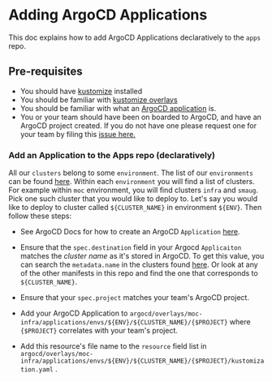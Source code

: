 # Adding ArgoCD Applications

This doc explains how to add ArgoCD Applications declaratively to the `apps` repo.

## Pre-requisites
- You should have [kustomize][2] installed
- You should be familiar with [kustomize overlays][3]
- You should be familiar with what an [ArgoCD application][1] is.
- You or your team should have been on boarded to ArgoCD, and have an ArgoCD project created. If you do not have one please request one for your team by filing this [issue here.][4]

### Add an Application to the Apps repo (declaratively)

All our `clusters` belong to some `environment`. The list of our `environments` can be found [here][5]. Within each `environment` you will find a list of clusters. For example within `moc` environment, you will find clusters `infra` and `smaug`. Pick one such cluster that you would like to deploy to. Let's say you would like to deploy to cluster called `${CLUSTER_NAME}` in environment `${ENV}`. Then follow these steps:

- See ArgoCD Docs for how to create an ArgoCD `Application` [here][1].

- Ensure that the `spec.destination` field in your Argocd `Applicaiton` matches the _cluster name_ as it's stored in ArgoCD. To get this value, you can search the `metadata.name` in the clusters found [here][6]. Or look at any of the other manifests in this repo and find the one that corresponds to `${CLUSTER_NAME}`.

- Ensure that your `spec.project` matches your team's ArgoCD project.

- Add your ArgoCD Application to `argocd/overlays/moc-infra/applications/envs/${ENV}/${CLUSTER_NAME}/{$PROJECT}` where `{$PROJECT}` correlates with your team's project.

- Add this resource's file name to the `resource` field list in `argocd/overlays/moc-infra/applications/envs/${ENV}/${CLUSTER_NAME}/{$PROJECT}/kustomization.yaml` .

[1]: https://argoproj.github.io/argo-cd/operator-manual/declarative-setup/#applications
[2]: https://kubectl.docs.kubernetes.io/installation/kustomize/
[3]: https://kubernetes.io/docs/tasks/manage-kubernetes-objects/kustomization/#bases-and-overlays
[4]: https://github.com/operate-first/support/issues/new?assignees=first-operator&labels=kind%2Fonboarding%2Carea%2Fargocd&template=onboarding_argocd.yaml&title=PROJECT%3A+%3Cname%3E
[5]: https://github.com/operate-first/apps/tree/master/argocd/overlays/moc-infra/applications/envs
[6]: https://github.com/operate-first/apps/tree/master/acm/overlays/moc/infra/managedclusters

